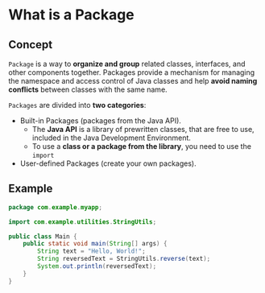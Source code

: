 #  What is a Package

## Concept

`Package` is a way to **organize and group** related classes, interfaces, and other components together. Packages provide a mechanism for managing the namespace and access control of Java classes and help **avoid naming conflicts** between classes with the same name.

`Packages` are divided into **two categories**:

 - Built-in Packages (packages from the Java API).
   * The **Java API** is a library of prewritten classes, that are free to use, included in the Java Development Environment.
   * To use a **class or a package from the library**, you need to use the `import`
 - User-defined Packages (create your own packages).

## Example

```java
package com.example.myapp;

import com.example.utilities.StringUtils;

public class Main {
    public static void main(String[] args) {
        String text = "Hello, World!";
        String reversedText = StringUtils.reverse(text);
        System.out.println(reversedText);
    }
}
```

